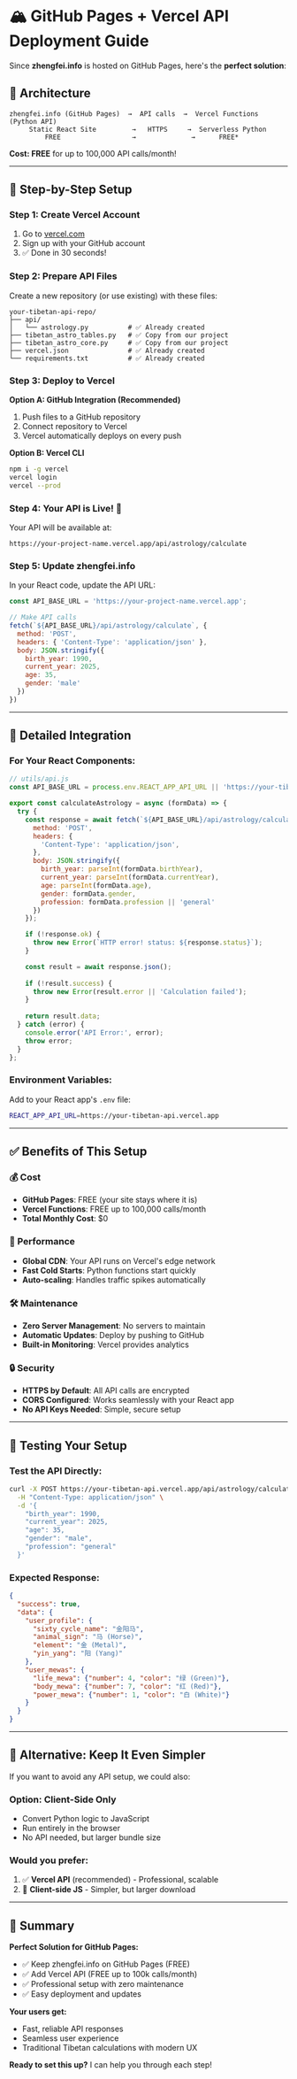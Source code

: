# 🏔️ GitHub Pages + Vercel API Deployment Guide

Since **zhengfei.info** is hosted on GitHub Pages, here's the **perfect solution**:

## 🎯 **Architecture**
```
zhengfei.info (GitHub Pages)  →  API calls  →  Vercel Functions (Python API)
     Static React Site         →   HTTPS     →  Serverless Python
         FREE                  →              →      FREE*
```

**Cost: FREE** for up to 100,000 API calls/month!

---

## 🚀 **Step-by-Step Setup**

### **Step 1: Create Vercel Account**
1. Go to [vercel.com](https://vercel.com)
2. Sign up with your GitHub account
3. ✅ Done in 30 seconds!

### **Step 2: Prepare API Files**
Create a new repository (or use existing) with these files:

```
your-tibetan-api-repo/
├── api/
│   └── astrology.py          # ✅ Already created
├── tibetan_astro_tables.py   # ✅ Copy from our project  
├── tibetan_astro_core.py     # ✅ Copy from our project
├── vercel.json               # ✅ Already created
└── requirements.txt          # ✅ Already created
```

### **Step 3: Deploy to Vercel**

**Option A: GitHub Integration (Recommended)**
1. Push files to a GitHub repository
2. Connect repository to Vercel
3. Vercel automatically deploys on every push

**Option B: Vercel CLI**
```bash
npm i -g vercel
vercel login
vercel --prod
```

### **Step 4: Your API is Live! 🎉**
Your API will be available at:
```
https://your-project-name.vercel.app/api/astrology/calculate
```

### **Step 5: Update zhengfei.info**
In your React code, update the API URL:
```javascript
const API_BASE_URL = 'https://your-project-name.vercel.app';

// Make API calls
fetch(`${API_BASE_URL}/api/astrology/calculate`, {
  method: 'POST',
  headers: { 'Content-Type': 'application/json' },
  body: JSON.stringify({
    birth_year: 1990,
    current_year: 2025,
    age: 35,
    gender: 'male'
  })
})
```

---

## 🔧 **Detailed Integration**

### **For Your React Components:**

```javascript
// utils/api.js
const API_BASE_URL = process.env.REACT_APP_API_URL || 'https://your-tibetan-api.vercel.app';

export const calculateAstrology = async (formData) => {
  try {
    const response = await fetch(`${API_BASE_URL}/api/astrology/calculate`, {
      method: 'POST',
      headers: {
        'Content-Type': 'application/json',
      },
      body: JSON.stringify({
        birth_year: parseInt(formData.birthYear),
        current_year: parseInt(formData.currentYear),
        age: parseInt(formData.age),
        gender: formData.gender,
        profession: formData.profession || 'general'
      })
    });

    if (!response.ok) {
      throw new Error(`HTTP error! status: ${response.status}`);
    }

    const result = await response.json();
    
    if (!result.success) {
      throw new Error(result.error || 'Calculation failed');
    }
    
    return result.data;
  } catch (error) {
    console.error('API Error:', error);
    throw error;
  }
};
```

### **Environment Variables:**
Add to your React app's `.env` file:
```bash
REACT_APP_API_URL=https://your-tibetan-api.vercel.app
```

---

## ✅ **Benefits of This Setup**

### **💰 Cost**
- **GitHub Pages**: FREE (your site stays where it is)
- **Vercel Functions**: FREE up to 100,000 calls/month
- **Total Monthly Cost**: $0

### **🚀 Performance**
- **Global CDN**: Your API runs on Vercel's edge network
- **Fast Cold Starts**: Python functions start quickly
- **Auto-scaling**: Handles traffic spikes automatically

### **🛠️ Maintenance**
- **Zero Server Management**: No servers to maintain
- **Automatic Updates**: Deploy by pushing to GitHub
- **Built-in Monitoring**: Vercel provides analytics

### **🔒 Security**
- **HTTPS by Default**: All API calls are encrypted
- **CORS Configured**: Works seamlessly with your React app
- **No API Keys Needed**: Simple, secure setup

---

## 🧪 **Testing Your Setup**

### **Test the API Directly:**
```bash
curl -X POST https://your-tibetan-api.vercel.app/api/astrology/calculate \
  -H "Content-Type: application/json" \
  -d '{
    "birth_year": 1990,
    "current_year": 2025,
    "age": 35,
    "gender": "male",
    "profession": "general"
  }'
```

### **Expected Response:**
```json
{
  "success": true,
  "data": {
    "user_profile": {
      "sixty_cycle_name": "金阳马",
      "animal_sign": "马 (Horse)",
      "element": "金 (Metal)",
      "yin_yang": "阳 (Yang)"
    },
    "user_mewas": {
      "life_mewa": {"number": 4, "color": "绿 (Green)"},
      "body_mewa": {"number": 7, "color": "红 (Red)"},
      "power_mewa": {"number": 1, "color": "白 (White)"}
    }
  }
}
```

---

## 🚢 **Alternative: Keep It Even Simpler**

If you want to avoid any API setup, we could also:

### **Option: Client-Side Only**
- Convert Python logic to JavaScript
- Run entirely in the browser
- No API needed, but larger bundle size

### **Would you prefer:**
1. ✅ **Vercel API** (recommended) - Professional, scalable
2. 🔄 **Client-side JS** - Simpler, but larger download

---

## 🎯 **Summary**

**Perfect Solution for GitHub Pages:**
- ✅ Keep zhengfei.info on GitHub Pages (FREE)
- ✅ Add Vercel API (FREE up to 100k calls/month)
- ✅ Professional setup with zero maintenance
- ✅ Easy deployment and updates

**Your users get:**
- Fast, reliable API responses
- Seamless user experience
- Traditional Tibetan calculations with modern UX

**Ready to set this up?** I can help you through each step! 